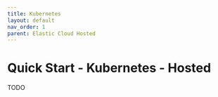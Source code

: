 ```yaml
---
title: Kubernetes
layout: default
nav_order: 1
parent: Elastic Cloud Hosted
---
```


# Quick Start - Kubernetes - Hosted

TODO